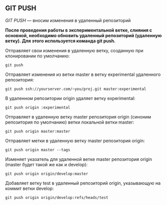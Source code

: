 ## GIT PUSH

*GIT PUSH* — вносим изменения в удаленный репозиторий

**После проведения работы в экспериментальной ветке, слияния с основной, необходимо обновить удаленный репозиторий (удаленную ветку). Для этого используется команда git push.**

Отправляет свои изменения в удаленную ветку, созданную при клонировании по умолчанию:
```
git push
```
Отправляет изменения из ветки master в ветку experimental удаленного репозитория:
```
git push ssh://yourserver.com/~you/proj.git master:experimental
```
В удаленном репозитории origin удаляет ветку experimental:
```
git push origin :experimental
```
Отправляет в удаленную ветку master репозитория origin (синоним репозитория по умолчанию) ветки локальной ветки master:
```
git push origin master:master
```
Отправляет метки в удаленную ветку master репозитория origin:
```
git push origin master --tags
```
Изменяет указатель для удаленной ветке master репозитория origin (master будет такой же как и develop):
```
git push origin origin/develop:master
```
Добавляет ветку test в удаленный репозиторий origin, указывающую на коммит ветки develop:
```
git push origin origin/develop:refs/heads/test
```
